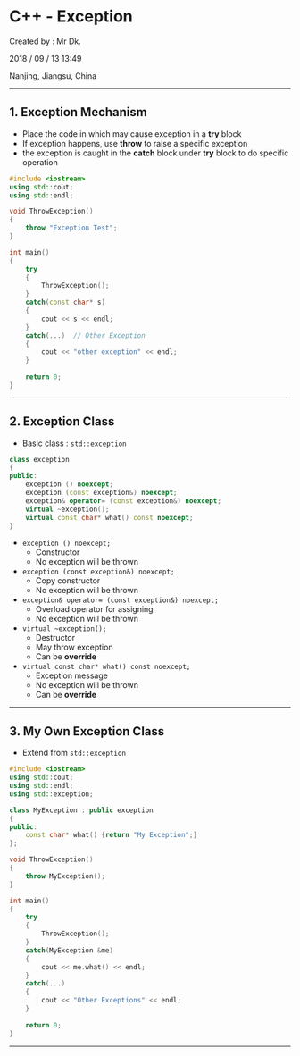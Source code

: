 # C++ - Exception

Created by : Mr Dk.

2018 / 09 / 13 13:49

Nanjing, Jiangsu, China

---

## 1. Exception Mechanism

* Place the code in which may cause exception in a __try__ block
* If exception happens, use __throw__ to raise a specific exception
* the exception is caught in the __catch__ block under __try__ block to do specific operation

```C++
#include <iostream>
using std::cout;
using std::endl;

void ThrowException()
{
    throw "Exception Test";
}

int main()
{
    try
    {
        ThrowException();
    }
    catch(const char* s)
    {
        cout << s << endl;
    }
    catch(...)	// Other Exception
    {
        cout << "other exception" << endl;
    }
    
    return 0;
}
```

---

## 2. Exception Class

* Basic class : `std::exception`

```C++
class exception
{
public:
    exception () noexcept;
    exception (const exception&) noexcept;
    exception& operator= (const exception&) noexcept;
    virtual ~exception();
    virtual const char* what() const noexcept;
}
```

* `exception () noexcept;`
  * Constructor
  * No exception will be thrown
* `exception (const exception&) noexcept;`
  * Copy constructor
  * No exception will be thrown
* `exception& operator= (const exception&) noexcept;`
  * Overload operator for assigning
  * No exception will be thrown
* `virtual ~exception();`
  * Destructor
  * May throw exception
  * Can be __override__
* `virtual const char* what() const noexcept;`
  * Exception message
  * No exception will be thrown
  * Can be __override__

---

## 3. My Own Exception Class

* Extend from `std::exception`

```C++
#include <iostream>
using std::cout;
using std::endl;
using std::exception;

class MyException : public exception
{
public:
    const char* what() {return "My Exception";}
};

void ThrowException()
{
    throw MyException();
}

int main()
{
    try
    {
        ThrowException();
    }
    catch(MyException &me)
    {
        cout << me.what() << endl;
    }
    catch(...)
    {
        cout << "Other Exceptions" << endl;
    }
    
    return 0;
}
```

---



